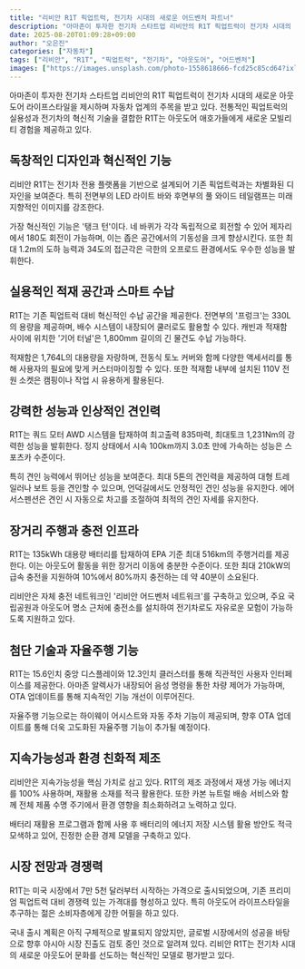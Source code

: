 ```yaml
---
title: "리비안 R1T 픽업트럭, 전기차 시대의 새로운 어드벤처 파트너"
description: "아마존이 투자한 전기차 스타트업 리비안의 R1T 픽업트럭이 전기차 시대의 새로운 아웃도어 라이프스타일을 제시하며 주목받고 있다."
date: 2025-08-20T01:09:28+09:00
author: "오은진"
categories: ["자동차"]
tags: ["리비안", "R1T", "픽업트럭", "전기차", "아웃도어", "어드벤처"]
images: ["https://images.unsplash.com/photo-1558618666-fcd25c85cd64?ixlib=rb-4.0.3&ixid=M3wxMjA3fDB8MHxwaG90by1wYWdlfHx8fGVufDB8fHx8fA%3D%3D&auto=format&fit=crop&w=1200&q=80"]
---
```


아마존이 투자한 전기차 스타트업 리비안의 R1T 픽업트럭이 전기차 시대의 새로운 아웃도어 라이프스타일을 제시하며 자동차 업계의 주목을 받고 있다. 전통적인 픽업트럭의 실용성과 전기차의 혁신적 기술을 결합한 R1T는 아웃도어 애호가들에게 새로운 모빌리티 경험을 제공하고 있다.

## 독창적인 디자인과 혁신적인 기능

리비안 R1T는 전기차 전용 플랫폼을 기반으로 설계되어 기존 픽업트럭과는 차별화된 디자인을 보여준다. 특히 전면부의 LED 라이트 바와 후면부의 풀 와이드 테일램프는 미래지향적인 이미지를 강조한다.

가장 혁신적인 기능은 '탱크 턴'이다. 네 바퀴가 각각 독립적으로 회전할 수 있어 제자리에서 180도 회전이 가능하며, 이는 좁은 공간에서의 기동성을 크게 향상시킨다. 또한 최대 1.2m의 도하 능력과 34도의 접근각은 극한의 오프로드 환경에서도 우수한 성능을 발휘한다.

## 실용적인 적재 공간과 스마트 수납

R1T는 기존 픽업트럭 대비 혁신적인 수납 공간을 제공한다. 전면부의 '프렁크'는 330L의 용량을 제공하며, 배수 시스템이 내장되어 쿨러로도 활용할 수 있다. 캐빈과 적재함 사이에 위치한 '기어 터널'은 1,800mm 길이의 긴 물건도 수납 가능하다.

적재함은 1,764L의 대용량을 자랑하며, 전동식 토노 커버와 함께 다양한 액세서리를 통해 사용자의 필요에 맞게 커스터마이징할 수 있다. 또한 적재함 내부에 설치된 110V 전원 소켓은 캠핑이나 작업 시 유용하게 활용된다.

## 강력한 성능과 인상적인 견인력

R1T는 쿼드 모터 AWD 시스템을 탑재하여 최고출력 835마력, 최대토크 1,231Nm의 강력한 성능을 발휘한다. 정지 상태에서 시속 100km까지 3.0초 만에 가속하는 성능은 스포츠카 수준이다.

특히 견인 능력에서 뛰어난 성능을 보여준다. 최대 5톤의 견인력을 제공하여 대형 트레일러나 보트 등을 견인할 수 있으며, 언덕길에서도 안정적인 견인 성능을 유지한다. 에어 서스펜션은 견인 시 자동으로 차고를 조절하여 최적의 견인 자세를 유지한다.

## 장거리 주행과 충전 인프라

R1T는 135kWh 대용량 배터리를 탑재하여 EPA 기준 최대 516km의 주행거리를 제공한다. 이는 아웃도어 활동을 위한 장거리 이동에 충분한 수준이다. 또한 최대 210kW의 급속 충전을 지원하여 10%에서 80%까지 충전하는 데 약 40분이 소요된다.

리비안은 자체 충전 네트워크인 '리비안 어드벤처 네트워크'를 구축하고 있으며, 주요 국립공원과 아웃도어 명소 근처에 충전소를 설치하여 전기차로도 자유로운 모험이 가능하도록 지원하고 있다.

## 첨단 기술과 자율주행 기능

R1T는 15.6인치 중앙 디스플레이와 12.3인치 클러스터를 통해 직관적인 사용자 인터페이스를 제공한다. 아마존 알렉사가 내장되어 음성 명령을 통한 차량 제어가 가능하며, OTA 업데이트를 통해 지속적인 기능 개선이 이루어진다.

자율주행 기능으로는 하이웨이 어시스트와 자동 주차 기능이 제공되며, 향후 OTA 업데이트를 통해 더욱 고도화된 자율주행 기능이 추가될 예정이다.

## 지속가능성과 환경 친화적 제조

리비안은 지속가능성을 핵심 가치로 삼고 있다. R1T의 제조 과정에서 재생 가능 에너지를 100% 사용하며, 재활용 소재를 적극 활용한다. 또한 카본 뉴트럴 배송 서비스와 함께 전체 제품 수명 주기에서 환경 영향을 최소화하려고 노력하고 있다.

배터리 재활용 프로그램과 함께 사용 후 배터리의 에너지 저장 시스템 활용 방안도 적극 모색하고 있어, 진정한 순환 경제 모델을 구축하고 있다.

## 시장 전망과 경쟁력

R1T는 미국 시장에서 7만 5천 달러부터 시작하는 가격으로 출시되었으며, 기존 프리미엄 픽업트럭 대비 경쟁력 있는 가격대를 형성하고 있다. 특히 아웃도어 라이프스타일을 추구하는 젊은 소비자층에게 강한 어필을 하고 있다.

국내 출시 계획은 아직 구체적으로 발표되지 않았지만, 글로벌 시장에서의 성공을 바탕으로 향후 아시아 시장 진출도 검토 중인 것으로 알려져 있다. 리비안 R1T는 전기차 시대의 새로운 아웃도어 문화를 선도하는 혁신적인 모델로 평가받고 있다. 